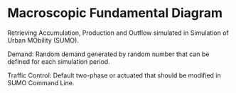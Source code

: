 # Macroscopic Fundamental Diagram
Retrieving Accumulation, Production and Outflow simulated in Simulation of Urban MObility (SUMO).

Demand: Random demand generated by random number that can be defined for each simulation period.

Traffic Control: Default two-phase or actuated that should be modified in SUMO Command Line.
